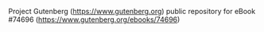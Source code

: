 Project Gutenberg (https://www.gutenberg.org) public repository for
eBook #74696 (https://www.gutenberg.org/ebooks/74696)
